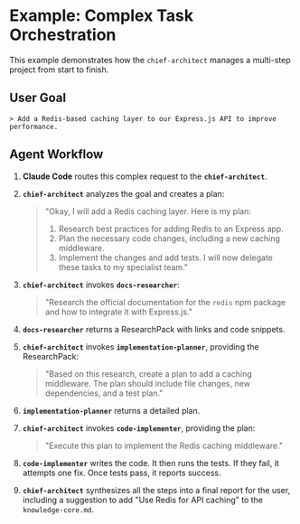# Example: Complex Task Orchestration

This example demonstrates how the `chief-architect` manages a multi-step project from start to finish.

## User Goal

```
> Add a Redis-based caching layer to our Express.js API to improve performance.
```

## Agent Workflow

1.  **Claude Code** routes this complex request to the **`chief-architect`**.

2.  **`chief-architect`** analyzes the goal and creates a plan:
    > "Okay, I will add a Redis caching layer. Here is my plan:
    > 1.  Research best practices for adding Redis to an Express app.
    > 2.  Plan the necessary code changes, including a new caching middleware.
    > 3.  Implement the changes and add tests.
    > I will now delegate these tasks to my specialist team."

3.  **`chief-architect`** invokes **`docs-researcher`**:
    > "Research the official documentation for the `redis` npm package and how to integrate it with Express.js."

4.  **`docs-researcher`** returns a ResearchPack with links and code snippets.

5.  **`chief-architect`** invokes **`implementation-planner`**, providing the ResearchPack:
    > "Based on this research, create a plan to add a caching middleware. The plan should include file changes, new dependencies, and a test plan."

6.  **`implementation-planner`** returns a detailed plan.

7.  **`chief-architect`** invokes **`code-implementer`**, providing the plan:
    > "Execute this plan to implement the Redis caching middleware."

8.  **`code-implementer`** writes the code. It then runs the tests. If they fail, it attempts one fix. Once tests pass, it reports success.

9.  **`chief-architect`** synthesizes all the steps into a final report for the user, including a suggestion to add "Use Redis for API caching" to the `knowledge-core.md`.

